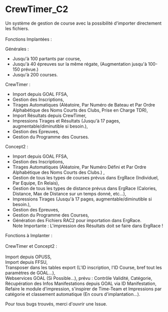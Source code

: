# CrewTimer_C2
Un système de gestion de course avec la possibilité d'importer directement les fichiers. \
\
Fonctions Implantées : 

Générales : 
- Jusqu'à 100 partants par course, 
- Jusqu'à 40 épreuves sur la même régate, (Augmentation jusqu'à 100-150 prévue.)
- Jusqu'à 200 courses. 

CrewTimer :

- Import depuis GOAL FFSA,
- Gestion des Inscriptions,
- Tirages Automatiques (Aléatoire, Par Numéro de Bateau et Par Ordre Alphabétique des Noms Courts des Clubs, Prise en Charge TDR), 
- Import Résultats depuis CrewTimer, 
- Impressions Tirages et Résultats (Jusqu'à 17 pages, augmentable/diminutible si besoin.), 
- Gestion des Epreuves,
- Gestion du Programme des Courses. 

Concept2 : 

- Import depuis GOAL FFSA,
- Gestion des Inscriptions,
- Tirages Automatiques (Aléatoire, Par Numéro Défini et Par Ordre Alphabétique des Noms Courts des Clubs.) ,
- Gestion de tous les types de courses prévus dans ErgRace (Individuel, Par Equipe, En Relais), 
- Gestion de tous les types de distance prévus dans ErgRace (Calories, Distance, Max de Distance sur un temps donné, etc...), 
- Impressions Tirages (Jusqu'à 17 pages, augmentable/diminutible si besoin.), 
- Gestion des Epreuves,
- Gestion du Programme des Courses, 
- Génération des Fichiers RAC2 pour importation dans ErgRace. \
Note Importante : L'impression des Résultats doit se faire dans ErgRace !

Fonctions à Implanter : \
\
CrewTimer et Concept2 : \
\
Import depuis OPUSS, \
Import depuis FFSU, \
Transposer dans les tables export (L'ID inscription, l'ID Course, bref tout les paramètres de GOAL...), \
Webservices GOAL (Si Possible...), prévu : Contrôle Validité, Catégorie, Récupération des Infos Manifestations depuis GOAL via ID Manifestation, \
Refaire le module d'impression, s'inspirer de Time-Team et Impressions par catégorie et classement automatique (En cours d'implantation...).

Pour tous bugs trouvés, merci d'ouvrir une Issue.
